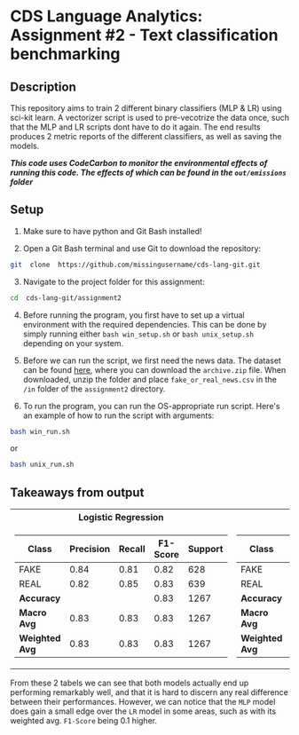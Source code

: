 # CDS Language Analytics: Assignment #2 - Text classification benchmarking

## Description
This repository aims to train 2 different binary classifiers (MLP & LR) using sci-kit learn. A vectorizer script is used to pre-vecotrize the data once, such that the MLP and LR scripts dont have to do it again. The end results produces 2 metric reports of the different classifiers, as well as saving the models.

***This code uses CodeCarbon to monitor the environmental effects of running this code. The effects of which can be found in the `out/emissions` folder***

## Setup

1. Make sure to have python and Git Bash installed!

2. Open a Git Bash terminal and use Git to download the repository:
```sh
git  clone  https://github.com/missingusername/cds-lang-git.git
```
3. Navigate to the project folder for this assignment:
```sh
cd  cds-lang-git/assignment2
```
4. Before running the program, you first have to set up a virtual environment with the required dependencies. This can be done by simply running either  `bash win_setup.sh`  or  `bash unix_setup.sh`  depending on your system.

5. Before we can run the script, we first need the news data. The dataset can be found [here](https://www.kaggle.com/datasets/jillanisofttech/fake-or-real-news), where you can download the `archive.zip` file. When downloaded, unzip the folder and place `fake_or_real_news.csv` in the `/in` folder of the `assignment2` directory.

6. To run the program, you can run the OS-appropriate run script. Here's an example of how to run the script with arguments:
```sh
bash win_run.sh
```
or
```sh
bash unix_run.sh
```

## Takeaways from output

<table>
<tr><th>Logistic Regression</th><th>MLP</th></tr>
<tr><td>

| Class        | Precision | Recall | F1-Score | Support |
|--------------|-----------|--------|----------|---------|
| FAKE         | 0.84      | 0.81   | 0.82     | 628     |
| REAL         | 0.82      | 0.85   | 0.83     | 639     |
| **Accuracy** |           |        | 0.83     | 1267    |
| **Macro Avg**| 0.83      | 0.83   | 0.83     | 1267    |
| **Weighted Avg** | 0.83  | 0.83   | 0.83     | 1267    |

</td><td>

| Class        | Precision | Recall | F1-Score | Support |
|--------------|-----------|--------|----------|---------|
| FAKE         | 0.84      | 0.82   | 0.83     | 628     |
| REAL         | 0.83      | 0.85   | 0.84     | 639     |
| **Accuracy** |           |        | 0.84     | 1267    |
| **Macro Avg**| 0.84      | 0.83   | 0.83     | 1267    |
| **Weighted Avg** | 0.84  | 0.84   | 0.84     | 1267    |

</td></tr> </table>

From these 2 tabels we can see that both models actually end up performing remarkably well, and that it is hard to discern any real difference between their performances. However, we can notice that the `MLP` model does gain a small edge over the `LR` model in some areas, such as with its weighted avg. `F1-Score` being 0.1 higher.
